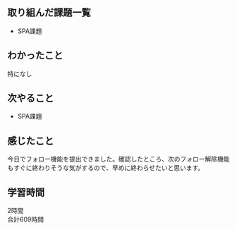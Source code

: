 ## 取り組んだ課題一覧
- SPA課題

## わかったこと
特になし

## 次やること
- SPA課題

## 感じたこと
今日でフォロー機能を提出できました。確認したところ、次のフォロー解除機能もすぐに終わりそうな気がするので、早めに終わらせたいと思います。

## 学習時間
2時間<br />
合計609時間